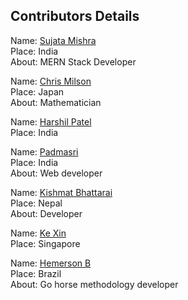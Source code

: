 ## Contributors Details

Name: [Sujata Mishra](https://github.com/sujata13)<br/>
Place: India<br/>
About: MERN Stack Developer<br/>

Name: [Chris Milson](https://gitub.com/chrismilson)<br/>
Place: Japan<br/>
About: Mathematician<br/>

Name: [Harshil Patel](https://github.com/its-harshil)<br/>
Place: India<br/>

Name: [Padmasri](https://github.com/sujata13)<br/>
Place: India<br/>
About: Web developer<br/>

Name: [Kishmat Bhattarai](https://github.com/kishmat)<br/>
Place: Nepal<br/>
About: Developer<br/>

Name: [Ke Xin](https://github.com/pockii)<br/>
Place: Singapore<br/> 

Name: [Hemerson B](https://github.com/mersonfufu)<br/>
Place: Brazil<br/>
About: Go horse methodology developer<br/>